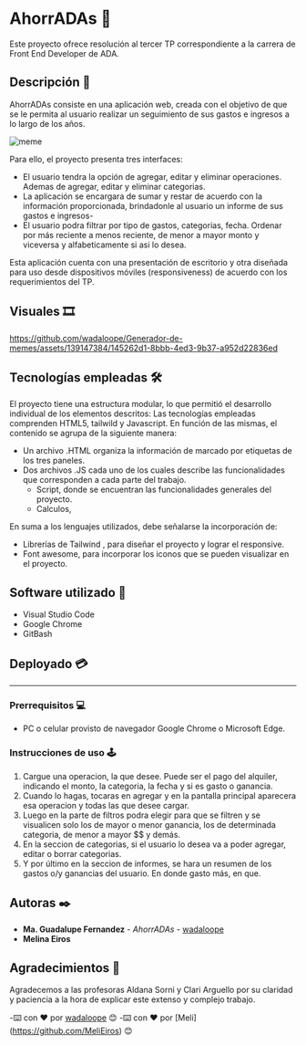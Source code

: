 # AhorrADAs 🤑

Este proyecto ofrece resolución al tercer TP correspondiente a la carrera de Front End Developer de ADA.

## Descripción 💸

AhorrADAs consiste en una aplicación web, creada con el objetivo de que se le permita al usuario realizar un seguimiento de sus gastos e ingresos a lo largo de los años.

![meme](https://github.com/wadaloope/Generador-de-memes/assets/139147384/cf1f5e60-4311-4b53-8e4b-c4449e689527)

Para ello, el proyecto presenta tres interfaces:

- El usuario tendra la opción de agregar, editar y eliminar operaciones. Ademas de agregar, editar y eliminar categorias.
- La aplicación se encargara de sumar y restar de acuerdo con la información proporcionada, brindadonle al usuario un informe de sus gastos e ingresos-
- El usuario podra filtrar por tipo de gastos, categorias, fecha. Ordenar por más reciente a menos reciente, de menor a mayor monto y viceversa y alfabeticamente si asi lo desea.

Esta aplicación cuenta con una presentación de escritorio y otra diseñada para uso desde dispositivos móviles (responsiveness) de acuerdo con los requerimientos del TP.

## Visuales 🎞️​

https://github.com/wadaloope/Generador-de-memes/assets/139147384/145262d1-8bbb-4ed3-9b37-a952d22836ed

## Tecnologías empleadas 🛠️

El proyecto tiene una estructura modular, lo que permitió el desarrollo individual de los elementos descritos:
Las tecnologías empleadas comprenden HTML5, tailwild y Javascript. En función de las mismas, el contenido se agrupa de la siguiente manera:

- Un archivo .HTML organiza la información de marcado por etiquetas de los tres paneles.
- Dos archivos .JS cada uno de los cuales describe las funcionalidades que corresponden a cada parte del trabajo.
  - Script, donde se encuentran las funcionalidades generales del proyecto.
  - Calculos,

En suma a los lenguajes utilizados, debe señalarse la incorporación de:

- Librerías de Tailwind , para diseñar el proyecto y lograr el responsive.
- Font awesome, para incorporar los iconos que se pueden visualizar en el proyecto.

## Software utilizado ​💾​

- Visual Studio Code
- Google Chrome
- GitBash

## Deployado 💳

---

### Prerrequisitos 💻

- PC o celular provisto de navegador Google Chrome o Microsoft Edge.

### Instrucciones de uso 🕹️​

1. Cargue una operacion, la que desee. Puede ser el pago del alquiler, indicando el monto, la categoria, la fecha y si es gasto o ganancia.
2. Cuando lo hagas, tocaras en agregar y en la pantalla principal aparecera esa operacion y todas las que desee cargar.
3. Luego en la parte de filtros podra elegir para que se filtren y se visualicen solo los de mayor o menor ganancia, los de determinada categoria, de menor a mayor $$ y demás.
4. En la seccion de categorias, si el usuario lo desea va a poder agregar, editar o borrar categorias.
5. Y por último en la seccion de informes, se hara un resumen de los gastos o/y ganancias del usuario. En donde gasto más, en que.

## Autoras ✒️

- **Ma. Guadalupe Fernandez** - _AhorrADAs_ - [wadaloope](https://github.com/wadaloope/Generador-de-memes)
- **Melina Eiros**

## Agradecimientos 🎁

Agradecemos a las profesoras Aldana Sorni y Clari Arguello por su claridad y paciencia a la hora de explicar este extenso y complejo trabajo.

-⌨️ con ❤️ por [wadaloope](https://github.com/wadaloope) 😊
-⌨️ con ❤️ por [Meli] (https://github.com/MeliEiros) 😊
